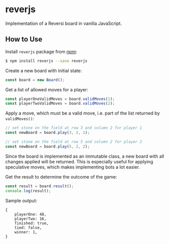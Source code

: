 # reverjs

Implementation of a Reversi board in vanilla JavaScript.

## How to Use

Install `reverjs` package from [npm](https://www.npmjs.com/package/reverjs):

```bash
$ npm install reverjs --save reverjs
```

Create a new board with initial state:

```javascript
const board = new Board();
```

Get a list of allowed moves for a player:

```javascript
const playerOneValidMoves = board.validMoves(1);
const playerTwoValidMoves = board.validMoves(2);
```

Apply a move, which must be a valid move, i.e. part of the list returned by
`validMoves()`: 

```javascript
// set stone on the field at row 3 and column 2 for player 1
const newBoard = board.play(3, 2, 1);

// set stone on the field at row 5 and column 2 for player 2
const newBoard = board.play(5, 2, 2);
```

Since the board is implemented as an immutable class, a new board with all
changes applied will be returned. This is especially useful for applying
speculative moves, which makes implementing bots a lot easier.

Get the result to determine the outcome of the game:

```javascript
const result = board.result();
console.log(result);
```

Sample output:

    {
        playerOne: 48,
        playerTwo: 16,
        finished: true,
        tied: false,
        winner: 1,
    }

